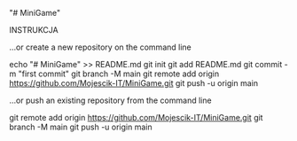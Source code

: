 "# MiniGame" 

INSTRUKCJA

…or create a new repository on the command line

echo "# MiniGame" >> README.md
git init
git add README.md
git commit -m "first commit"
git branch -M main
git remote add origin https://github.com/Mojescik-IT/MiniGame.git
git push -u origin main

…or push an existing repository from the command line

git remote add origin https://github.com/Mojescik-IT/MiniGame.git
git branch -M main
git push -u origin main